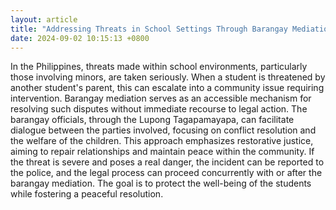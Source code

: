 ```yaml
---
layout: article
title: "Addressing Threats in School Settings Through Barangay Mediation"
date: 2024-09-02 10:15:13 +0800
---
```


<p>In the Philippines, threats made within school environments, particularly those involving minors, are taken seriously. When a student is threatened by another student's parent, this can escalate into a community issue requiring intervention. Barangay mediation serves as an accessible mechanism for resolving such disputes without immediate recourse to legal action. The barangay officials, through the Lupong Tagapamayapa, can facilitate dialogue between the parties involved, focusing on conflict resolution and the welfare of the children. This approach emphasizes restorative justice, aiming to repair relationships and maintain peace within the community. If the threat is severe and poses a real danger, the incident can be reported to the police, and the legal process can proceed concurrently with or after the barangay mediation. The goal is to protect the well-being of the students while fostering a peaceful resolution.</p>